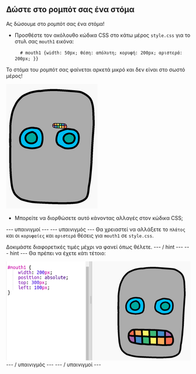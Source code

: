 ## Δώστε στο ρομπότ σας ένα στόμα

Ας δώσουμε στο ρομπότ σας ένα στόμα!

- Προσθέστε τον ακόλουθο κώδικα CSS στο κάτω μέρος `style.css` για το στυλ σας `mouth1` εικόνα:
    
        # mouth1 {width: 50px; θέση: απόλυτη; κορυφή: 200px; αριστερά: 200px; }}
        

Το στόμα του ρομπότ σας φαίνεται αρκετά μικρό και δεν είναι στο σωστό μέρος!

![screenshot](images/robot-mouth.png)

- Μπορείτε να διορθώσετε αυτό κάνοντας αλλαγές στον κώδικα CSS;

\--- υπαινιγμοί \--- \--- υπαινιγμός \--- Θα χρειαστεί να αλλάξετε το `πλάτος` και οι `κορυφαίες` και `αριστερά` θέσεις για `mouth1` σε `style.css`.

Δοκιμάστε διαφορετικές τιμές μέχρι να φανεί όπως θέλετε. \--- / hint \--- \--- hint \--- Θα πρέπει να έχετε κάτι τέτοιο:

![screenshot](images/robot-mouth-code.png) \--- / υπαινιγμός \--- \--- / υπαινιγμοί \---